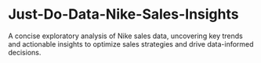 # Just-Do-Data-Nike-Sales-Insights
 A concise exploratory analysis of Nike sales data, uncovering key trends and actionable insights to optimize sales strategies and drive data-informed decisions.
